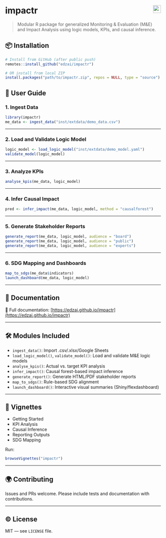 # impactr <img src="https://img.shields.io/badge/M&E-Causal--Ready-blue" alt="badge" align="right" height="25">

> Modular R package for generalized Monitoring & Evaluation (M&E) and Impact Analysis using logic models, KPIs, and causal inference.

## 📦 Installation

```r
# Install from GitHub (after public push)
remotes::install_github("edzai/impactr")

# OR install from local ZIP
install.packages("path/to/impactr.zip", repos = NULL, type = "source")
```

## 🧭 User Guide

### 1. Ingest Data

```r
library(impactr)
me_data <- ingest_data("inst/extdata/demo_data.csv")
```

---

### 2. Load and Validate Logic Model

```r
logic_model <- load_logic_model("inst/extdata/demo_model.yaml")
validate_model(logic_model)
```

---

### 3. Analyze KPIs

```r
analyse_kpis(me_data, logic_model)
```

---

### 4. Infer Causal Impact

```r
pred <- infer_impact(me_data, logic_model, method = "causalforest")
```

---

### 5. Generate Stakeholder Reports

```r
generate_report(me_data, logic_model, audience = "board")
generate_report(me_data, logic_model, audience = "public")
generate_report(me_data, logic_model, audience = "experts")
```

---

### 6. SDG Mapping and Dashboards

```r
map_to_sdgs(me_data$indicators)
launch_dashboard(me_data, logic_model)
```

---

## 🔗 Documentation

📘 Full documentation: [https://edzai.github.io/impactr](https://edzai.github.io/impactr)

---

## 🛠 Modules Included

- `ingest_data()`: Import .csv/.xlsx/Google Sheets
- `load_logic_model()`, `validate_model()`: Load and validate M&E logic models
- `analyse_kpis()`: Actual vs. target KPI analysis
- `infer_impact()`: Causal forest-based impact inference
- `generate_report()`: Generate HTML/PDF stakeholder reports
- `map_to_sdgs()`: Rule-based SDG alignment
- `launch_dashboard()`: Interactive visual summaries (Shiny/flexdashboard)

---

## 🧪 Vignettes

- Getting Started
- KPI Analysis
- Causal Inference
- Reporting Outputs
- SDG Mapping

Run:

```r
browseVignettes("impactr")
```

---

## 🌍 Contributing

Issues and PRs welcome. Please include tests and documentation with contributions.

---

## © License

MIT — see `LICENSE` file.
